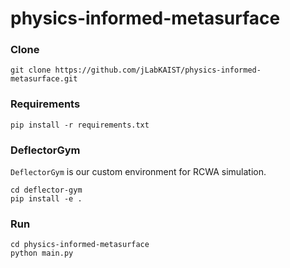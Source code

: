 # physics-informed-metasurface

### Clone
```shell
git clone https://github.com/jLabKAIST/physics-informed-metasurface.git
```

### Requirements

```shell
pip install -r requirements.txt
```
### DeflectorGym
`DeflectorGym` is our custom environment for RCWA simulation.
```shell
cd deflector-gym
pip install -e .
```

### Run
```shell
cd physics-informed-metasurface
python main.py
```
